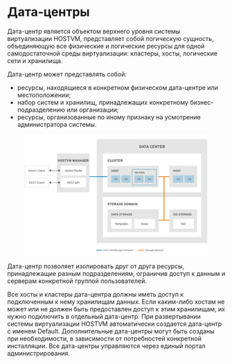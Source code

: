 # Дата-центры

Дата-центр является объектом верхнего уровня системы виртуализации HOSTVM, представляет собой логическую сущность, объединяющую все физические и логические ресурсы для одной самодостаточной среды виртуализации: кластеры, хосты, логические сети и хранилища.

Дата-центр может представлять собой:

* ресурсы, находящиеся в конкретном физическом дата-центре или местоположении;
* набор систем и хранилищ, принадлежащих конкретному бизнес-подразделению или организации;
* ресурсы, организованные по иному признаку на усмотрение администратора системы.

<figure><img src="../../../../.gitbook/assets/Дата-центры (1).png" alt=""><figcaption></figcaption></figure>

Дата-центр позволяет изолировать друг от друга ресурсы, принадлежащие разным подразделениям, ограничив доступ к данным и серверам конкретной группой пользователей.

Все хосты и кластеры дата-центра должны иметь доступ к подключенным к нему хранилищам данных. Если каким-либо хостам не может или не должен быть предоставлен доступ к этим хранилищам, их нужно подключить в отдельный дата-центр. При развертывании системы виртуализации HOSTVM автоматически создается дата-центр с именем Default. Дополнительные дата-центры могут быть созданы при необходимости, в зависимости от потребностей конкретной инсталляции. Все дата-центры управляются через единый портал администрирования.
